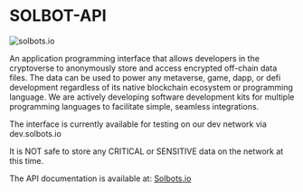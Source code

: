 # SOLBOT-API
![solbots.io](http://dev.solbots.io/assets/img/Crypto-Carl-1920x1080.jpg)

An application programming interface that allows developers in the cryptoverse to anonymously store and access encrypted off-chain data files. The data can be used to power any metaverse, game, dapp, or defi development regardless of its native blockchain ecosystem or programming language. We are actively developing software development kits for multiple programming languages to facilitate simple, seamless integrations.

The interface is currently available for testing on our dev network via dev.solbots.io

It is NOT safe to store any CRITICAL or SENSITIVE data on the network at this time.

The API documentation is available at: <a href="https://solbots.io">Solbots.io</a>
